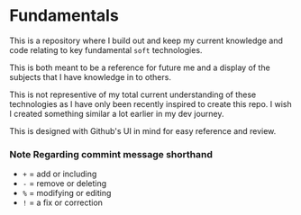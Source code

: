 # Fundamentals

This is a repository where I build out and keep my current knowledge and code relating to key fundamental `soft` technologies.

This is both meant to be a reference for future me and a display of the subjects that I have knowledge in to others.

This is not representive of my total current understanding of these technologies as I have only been recently inspired to create this repo. I wish I created something similar a lot earlier in my dev journey.

This is designed with Github's UI in mind for easy reference and review.

### Note Regarding commint message shorthand
- `+` = add or including
- `-` = remove or deleting
- `%` = modifying or editing
- `!` = a fix or correction